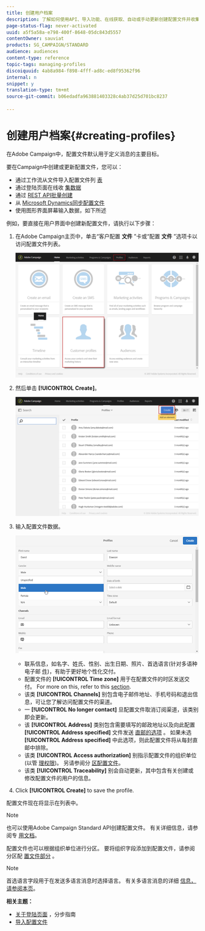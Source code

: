 ```yaml
---
title: 创建用户档案
description: 了解如何使用API、导入功能、在线获取、自动或手动更新创建配置文件并收集联系人的数据。
page-status-flag: never-activated
uuid: a5f5a58a-e798-400f-8648-05dc843d5557
contentOwner: sauviat
products: SG_CAMPAIGN/STANDARD
audience: audiences
content-type: reference
topic-tags: managing-profiles
discoiquuid: 4ab8a984-f898-4fff-ad8c-ed8f95362f96
internal: n
snippet: y
translation-type: tm+mt
source-git-commit: b06edadfa963881403328c4ab37d25d701bc8237

---
```



# 创建用户档案{#creating-profiles}

在Adobe Campaign中，配置文件默认用于定义消息的主要目标。

要在Campaign中创建或更新配置文件，您可以：

* 通过工作流从文件导入配置文件列 [表](https://helpx.adobe.com/campaign/kt/acs/using/acs-importing-profiles-feature-video-using.html)
* 通过登陆页面在线收 [集数据](../../channels/using/about-landing-pages.md)
* 通过 [REST API批量创建](../../api/using/about-campaign-standard-apis.md)
* 从 [Microsoft Dynamics同步配置文件](https://helpx.adobe.com/campaign/kb/acs-ms-dynamics.html)
* 使用图形界面屏幕输入数据，如下所述

例如，要直接在用户界面中创建新配置文件，请执行以下步骤：

1. 在Adobe Campaign主页中，单击“客户配置 **文件** ”卡或“配置 **文件** ”选项卡以访问配置文件列表。

   ![](assets/profile_creation_1.png)

1. 然后单击 **[!UICONTROL Create]**。

   ![](assets/profile_creation.png)

1. 输入配置文件数据。

   ![](assets/profile_creation1.png)

   * 联系信息，如名字、姓氏、性别、出生日期、照片、首选语言(针对多语种电子邮 [件](../../channels/using/creating-a-multilingual-email.md))，有助于更好地个性化交付。
   * 配置文件的 **[!UICONTROL Time zone]** 用于在配置文件的时区发送交付。 For more on this, refer to this [section](../../sending/using/sending-messages-at-the-recipient-s-time-zone.md).
   * 该类 **[!UICONTROL Channels]** 别包含电子邮件地址、手机号码和退出信息，可让您了解访问配置文件的渠道。
   * 一 **[!UICONTROL No longer contact]** 旦配置文件取消订阅渠道，该类别即会更新。
   * 该 **[!UICONTROL Address]** 类别包含需要填写的邮政地址以及向此配置 **[!UICONTROL Address specified]** 文件发送 [直邮的选项](../../channels/using/about-direct-mail.md) 。 如果未选 **[!UICONTROL Address specified]** 中此选项，则此配置文件将从每封直邮中排除。
   * 该类 **[!UICONTROL Access authorization]** 别指示配置文件的组织单位(以管 [理权限](../../administration/using/about-access-management.md))。 另请参阅分 [区配置文件](../../administration/using/organizational-units.md#partitioning-profiles)。
   * 该类 **[!UICONTROL Traceability]** 别会自动更新，其中包含有关创建或修改配置文件的用户的信息。

1. Click **[!UICONTROL Create]** to save the profile.

配置文件现在将显示在列表中。

>[!NOTE]
>
>也可以使用Adobe Campaign Standard API创建配置文件。 有关详细信息，请参阅专 [用文档](../../api/using/managing-profiles.md)。

配置文件也可以根据组织单位进行分区。 要将组织字段添加到配置文件，请参阅分区配 [置文件部分](../../administration/using/organizational-units.md#partitioning-profiles) 。

>[!NOTE]
>
>首选语言字段用于在发送多语言消息时选择语言。 有关多语言消息的详细 [信息，请参阅本页](../../channels/using/creating-a-multilingual-email.md)。

**相关主题：**

* [关于登陆页面](../../channels/using/about-landing-pages.md) ，分步指南
* [导入配置文件](https://helpx.adobe.com/campaign/kt/acs/using/acs-importing-profiles-feature-video-using.html)

